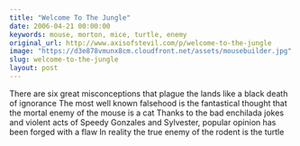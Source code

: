 ```yaml
---
title: "Welcome To The Jungle"
date: 2006-04-21 00:00:00
keywords: mouse, morton, mice, turtle, enemy
original_url: http://www.axisofstevil.com/p/welcome-to-the-jungle
image: "https://d3e878vmunx8cm.cloudfront.net/assets/mousebuilder.jpg"
slug: welcome-to-the-jungle
layout: post
---
```


There are six great misconceptions that plague the lands like a black death of ignorance The most well known falsehood is the fantastical thought that the mortal enemy of the mouse is a cat  Thanks to the bad enchilada jokes and violent acts of Speedy Gonzales and Sylvester, popular opinion has been forged with a flaw In reality the true enemy of the rodent is the turtle

